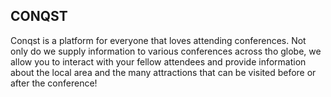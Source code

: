## CONQST

Conqst is a platform for everyone that loves attending conferences. Not only do we supply information to various conferences across tho globe, we allow you to interact with your fellow attendees and provide information about the local area and the many attractions that can be visited before or after the conference!
